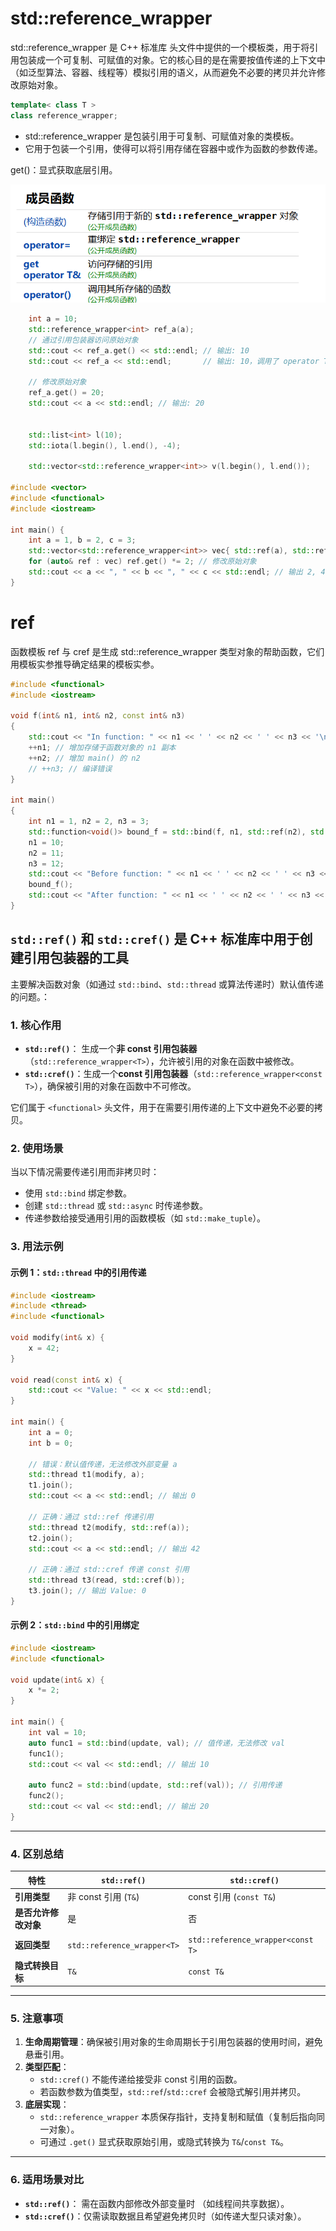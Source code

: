 


# std::reference_wrapper
std::reference_wrapper 是 C++ 标准库 <functional> 头文件中提供的一个模板类，用于将引用包装成一个可复制、可赋值的对象。它的核心目的是在需要按值传递的上下文中（如泛型算法、容器、线程等）模拟引用的语义，从而避免不必要的拷贝并允许修改原始对象。

```cpp
template< class T >
class reference_wrapper;
```
- std::reference_wrapper 是包装引用于可复制、可赋值对象的类模板。
- 它用于包装一个引用，使得可以将引用存储在容器中或作为函数的参数传递。

get()：显式获取底层引用。


![alt text](../Image/reference_wrapper.png)
```cpp
    int a = 10;
    std::reference_wrapper<int> ref_a(a);
    // 通过引用包装器访问原始对象
    std::cout << ref_a.get() << std::endl; // 输出: 10
    std::cout << ref_a << std::endl;       // 输出: 10，调用了 operator T&()

    // 修改原始对象
    ref_a.get() = 20;
    std::cout << a << std::endl; // 输出: 20


    std::list<int> l(10);
    std::iota(l.begin(), l.end(), -4);
 
    std::vector<std::reference_wrapper<int>> v(l.begin(), l.end());

#include <vector>
#include <functional>
#include <iostream>

int main() {
    int a = 1, b = 2, c = 3;
    std::vector<std::reference_wrapper<int>> vec{ std::ref(a), std::ref(b), std::ref(c) };
    for (auto& ref : vec) ref.get() *= 2; // 修改原始对象
    std::cout << a << ", " << b << ", " << c << std::endl; // 输出 2, 4, 6
}
```


# ref
函数模板 ref 与 cref 是生成 std::reference_wrapper 类型对象的帮助函数，它们用模板实参推导确定结果的模板实参。

```cpp
#include <functional>
#include <iostream>
 
void f(int& n1, int& n2, const int& n3)
{
    std::cout << "In function: " << n1 << ' ' << n2 << ' ' << n3 << '\n';
    ++n1; // 增加存储于函数对象的 n1 副本
    ++n2; // 增加 main() 的 n2
    // ++n3; // 编译错误
}
 
int main()
{
    int n1 = 1, n2 = 2, n3 = 3;
    std::function<void()> bound_f = std::bind(f, n1, std::ref(n2), std::cref(n3));
    n1 = 10;
    n2 = 11;
    n3 = 12;
    std::cout << "Before function: " << n1 << ' ' << n2 << ' ' << n3 << '\n';
    bound_f();
    std::cout << "After function: " << n1 << ' ' << n2 << ' ' << n3 << '\n';
}
```




## `std::ref()` 和 `std::cref()` 是 C++ 标准库中用于创建引用包装器的工具
主要解决函数对象（如通过 `std::bind`、`std::thread` 或算法传递时）默认值传递的问题。：


### **1. 核心作用**
- **`std::ref()`**： 生成一个**非 const 引用包装器**（`std::reference_wrapper<T>`），允许被引用的对象在函数中被修改。
- **`std::cref()`**：生成一个**const 引用包装器**（`std::reference_wrapper<const T>`），确保被引用的对象在函数中不可修改。

它们属于 `<functional>` 头文件，用于在需要引用传递的上下文中避免不必要的拷贝。


### **2. 使用场景**
当以下情况需要传递引用而非拷贝时：
- 使用 `std::bind` 绑定参数。
- 创建 `std::thread` 或 `std::async` 时传递参数。
- 传递参数给接受通用引用的函数模板（如 `std::make_tuple`）。


### **3. 用法示例**

#### **示例 1：`std::thread` 中的引用传递**
```cpp
#include <iostream>
#include <thread>
#include <functional>

void modify(int& x) {
    x = 42;
}

void read(const int& x) {
    std::cout << "Value: " << x << std::endl;
}

int main() {
    int a = 0;
    int b = 0;

    // 错误：默认值传递，无法修改外部变量 a
    std::thread t1(modify, a);
    t1.join();
    std::cout << a << std::endl; // 输出 0

    // 正确：通过 std::ref 传递引用
    std::thread t2(modify, std::ref(a));
    t2.join();
    std::cout << a << std::endl; // 输出 42

    // 正确：通过 std::cref 传递 const 引用
    std::thread t3(read, std::cref(b));
    t3.join(); // 输出 Value: 0
}
```

#### **示例 2：`std::bind` 中的引用绑定**
```cpp
#include <iostream>
#include <functional>

void update(int& x) {
    x *= 2;
}

int main() {
    int val = 10;
    auto func1 = std::bind(update, val); // 值传递，无法修改 val
    func1();
    std::cout << val << std::endl; // 输出 10

    auto func2 = std::bind(update, std::ref(val)); // 引用传递
    func2();
    std::cout << val << std::endl; // 输出 20
}
```

---

### **4. 区别总结**
| 特性               | `std::ref()`                | `std::cref()`                     |
|-------------------|-----------------------------|-----------------------------------|
| **引用类型**       | 非 const 引用 (`T&`)         | const 引用 (`const T&`)          |
| **是否允许修改对象** | 是                           | 否                                |
| **返回类型**       | `std::reference_wrapper<T>` | `std::reference_wrapper<const T>` |
| **隐式转换目标**    | `T&`                        | `const T&`                        |

---

### **5. 注意事项**
1. **生命周期管理**：确保被引用对象的生命周期长于引用包装器的使用时间，避免悬垂引用。
2. **类型匹配**：
   - `std::cref()` 不能传递给接受非 const 引用的函数。
   - 若函数参数为值类型，`std::ref`/`std::cref` 会被隐式解引用并拷贝。
3. **底层实现**：
   - `std::reference_wrapper` 本质保存指针，支持复制和赋值（复制后指向同一对象）。
   - 可通过 `.get()` 显式获取原始引用，或隐式转换为 `T&`/`const T&`。

---

### **6. 适用场景对比**
- **`std::ref()`**： 需在函数内部修改外部变量时  （如线程间共享数据）。
- **`std::cref()`**：仅需读取数据且希望避免拷贝时（如传递大型只读对象）。

